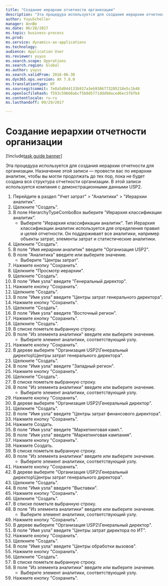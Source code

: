 ```yaml
--- 
title: "Создание иерархии отчетности организации"
description: "Эта процедура используется для создания иерархии отчетности для организации."
author: YuyuScheller
manager: AnnBe
ms.date: 06/28/2017
ms.topic: business-process
ms.prod: 
ms.service: dynamics-ax-applications
ms.technology: 
audience: Application User
ms.reviewer: yuyus
ms.search.scope: Operations
ms.search.region: Global
ms.author: yuyus
ms.search.validFrom: 2016-06-30
ms.dyn365.ops.version: AX 7.0.0
ms.translationtype: HT
ms.sourcegitcommit: 7e0a5d044133b917a3eb9386773205218e5c1b40
ms.openlocfilehash: f593c59660abcf5b0d5771ddd9daced6ec5fbfb4
ms.contentlocale: ru-ru
ms.lasthandoff: 09/29/2017

---
```

# <a name="create-an-organization-report-hierarchy"></a>Создание иерархии отчетности организации

[!include[task guide banner](../../includes/task-guide-banner.md)]

Эта процедура используется для создания иерархии отчетности для организации. Назначение этой записи — провести вас по иерархии аналитик, чтобы вы могли продолжать до тех пор, пока не будет создана вся структура отчетности организации. В этой записи используется компания с демонстрационными данными USP2.

1. Перейдите в раздел "Учет затрат" > "Аналитики" > "Иерархии аналитик".
2. Щелкните "Создать".
3. В поле HierarchyTypeComboBox выберите "Иерархия классификации аналитик".
    * Выберите "Иерархия классификации аналитик". Тип Иерархия классификации аналитик используется для определения правил и целей отчетности. Он поддерживает все аналитики, например объекты затрат, элементы затрат и статистические аналитики.  
4. Щелкните "Создать".
5. В поле "Имя иерархии аналитик" введите "Организация USP2".
6. В поле "Аналитика" введите или выберите значение.
    * Выберите "Центры затрат".  
7. Нажмите кнопку "Сохранить".
8. Щелкните "Просмотр иерархии".
9. Щелкните "Создать".
10. В поле "Имя узла" введите "Генеральный директор".
11. Нажмите кнопку "Сохранить".
12. Щелкните "Создать".
13. В поле "Имя узла" введите "Центры затрат генерального директора".
14. Нажмите кнопку "Сохранить".
15. Щелкните "Создать".
16. В поле "Имя узла" введите "Восточный регион".
17. Нажмите кнопку "Сохранить".
18. Щелкните "Создать".
19. В списке пометьте выбранную строку.
20. В поле "Из элемента аналитики" введите или выберите значение.
    * Выберите элемент аналитики, соответствующий узлу.  
21. Нажмите кнопку "Сохранить".
22. В дереве выберите "Организация USP2\Генеральный директор\Центры затрат генерального директора".
23. Щелкните "Создать".
24. В поле "Имя узла" введите "Западный регион".
25. Нажмите кнопку "Сохранить".
26. Щелкните "Создать".
27. В списке пометьте выбранную строку.
28. В поле "Из элемента аналитики" введите или выберите значение.
    * Выберите элемент аналитики, соответствующий узлу.  
29. Нажмите кнопку "Сохранить".
30. В дереве выберите "Организация USP2\Генеральный директор".
31. Щелкните "Создать".
32. В поле "Имя узла" введите "Центры затрат финансового директора".
33. Нажмите кнопку "Сохранить".
34. Нажмите Создать.
35. В поле "Имя узла" введите "Маркетинговая камп.".
36. В поле "Имя узла" введите "Маркетинговая кампания".
37. Нажмите кнопку "Сохранить".
38. Нажмите Создать.
39. В списке пометьте выбранную строку.
40. В поле "Из элемента аналитики" введите или выберите значение.
    * Выберите элемент аналитики, соответствующий узлу.  
41. Нажмите кнопку "Сохранить".
42. В дереве выберите "Организация USP2\Генеральный директор\Центры затрат генерального директора".
43. Щелкните "Создать".
44. В поле "Имя узла" введите "Выставки".
45. Нажмите кнопку "Сохранить".
46. Щелкните "Создать".
47. В списке пометьте выбранную строку.
48. В поле "Из элемента аналитики" введите или выберите значение.
    * Выберите элемент аналитики, соответствующий узлу.  
49. Нажмите кнопку "Сохранить".
50. В дереве выберите "Организация USP2\Генеральный директор".
51. В поле "Имя узла" введите "Центры затрат директора по ИТ".
52. Нажмите кнопку "Сохранить".
53. Щелкните "Создать".
54. В поле "Имя узла" введите "Центры обработки вызовов".
55. Нажмите кнопку "Сохранить".
56. Щелкните "Создать".
57. В списке пометьте выбранную строку.
58. В поле "Из элемента аналитики" введите или выберите значение.
    * Выберите элемент аналитики, соответствующий узлу.  
59. Нажмите кнопку "Сохранить".


